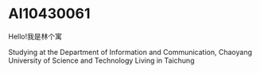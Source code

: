 # AI10430061

Hello!我是林个寓

Studying at the Department of Information and Communication, Chaoyang University of Science and Technology
Living in Taichung
